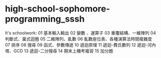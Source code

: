 # high-school-sophomore-programming_sssh
It's schoolwork:
01 基本輸入輸出
02 變數 、運算子
03 重覆結構、一維陣列
04 判斷式、巢式迴圈
05 二維陣列、亂數 
06 亂數座位表、各種演算法時間複雜度
07 排序
08 搜尋
09 函式、參數傳遞
10 遞迴原理
11 遞迴-費氏數列
12 遞迴-河內塔、GCD
13 遞迴-二分搜尋
14 期末上機考複習
15 加分題
